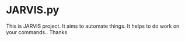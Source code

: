 # JARVIS.py

This is JARVIS project. It aims to automate things. It helps to do work on your commands..
Thanks

